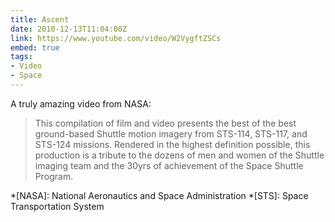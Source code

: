 ```yaml
---
title: Ascent
date: 2010-12-13T11:04:00Z
link: https://www.youtube.com/video/W2VygftZSCs
embed: true
tags:
- Video
- Space
---
```

A truly amazing video from NASA:

> This compilation of film and video presents the best of the best ground-based Shuttle motion imagery from STS-114, STS-117, and STS-124 missions. Rendered in the highest definition possible, this production is a tribute to the dozens of men and women of the Shuttle imaging team and the 30yrs of achievement of the Space Shuttle Program.

*[NASA]: National Aeronautics and Space Administration
*[STS]: Space Transportation System
